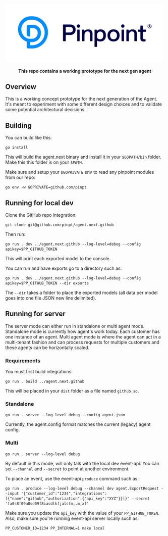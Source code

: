 <div align="center">
	<img width="500" src=".github/logo.svg" alt="pinpt-logo">
</div>

<p align="center" color="#6a737d">
	<strong>This repo contains a working prototype for the next gen agent</strong>
</p>


## Overview

This is a working concept prototype for the next generation of the Agent.  It's meant to experiment with some different design choices and to validate some potential architectural decisions.

## Building

You can build like this:

```
go install
```

This will build the agent.next binary and install it in your `$GOPATH/bin` folder. Make this this folder is on your `$PATH`.

Make sure and setup your `$GOPRIVATE` env to read any pinpoint modules from our repo:

```
go env -w GOPRIVATE=github.com/pinpt
```

## Running for local dev

Clone the GitHub repo integration:

```
git clone git@github.com:pinpt/agent.next.github
```

Then run:

```
go run . dev ../agent.next.github --log-level=debug --config apikey=$PP_GITHUB_TOKEN
```

This will print each exported model to the console.

You can run and have exports go to a directory such as:

```
go run . dev ../agent.next.github --log-level=debug --config apikey=$PP_GITHUB_TOKEN --dir exports
```

The `--dir` takes a folder to place the exported models (all data per model goes into one file JSON new line delimited).

## Running for server

The server mode can either run in standalone or multi agent mode.  Standalone mode is currently how agent's work today.  Each customer has one instance of an agent.  Multi agent mode is where the agent can act in a multi-tenant fashion and can process requests for multiple customers and these agents can be horizontally scaled.

### Requirements

You must first build integrations:

```
go run . build ../agent.next.github
```

This will be placed in your `dist` folder as a file named `github.so`.

### Standalone

```
go run . server --log-level debug --config agent.json
```

Currently, the agent.config format matches the current (legacy) agent config.

### Multi

```
go run . server --log-level debug
```

By default in this mode, will only talk with the local dev event-api. You can set `--channel` and `--secret` to point at another environment.

To place an event, use the event-api `produce` command such as:

```
go run . produce --log-level debug --channel dev agent.ExportRequest --input '{"customer_id":"1234","integrations":[{"name":"github","authorization":{"api_key":"XYZ"}}]}' --secret 'fa0s8f09a8sd09f8iasdlkfjalsfm,.m,xf'
```

Make sure you update the `api_key` with the value of your `PP_GITHUB_TOKEN`.  Also, make sure you're running event-api server locally such as:

```
PP_CUSTOMER_ID=1234 PP_INTERNAL=1 make local
```
